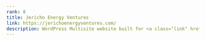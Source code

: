 ```yaml
---
rank: 8
title: Jericho Energy Ventures
link: https://jerichoenergyventures.com/
description: WordPress Multisite website built for <a class="link" href="https://jerichoenergyventures.com">Jericho Energy Ventures</a> and <a class="link" href="hhttps://hydrogentechnologiesinc.com">Hydrogen Technologies, Inc.</a>
---
```

